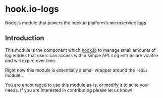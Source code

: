# hook.io-logs

Node.js module that powers the hook.io platform's microservice [logs](https://hook.io/logs)

## Introduction

This module is the component which [hook.io](http://hook.io) to manage small amounts of log entries that users can access with a simple API. Log entries are volatile and will expire over time.

Right now this module is essentially a small wrapper around the `redis` module .

You are encouraged to use this module as-is, or modify it to suite your needs. If you are interested in contributing please let us know!